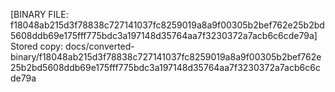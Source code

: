 [BINARY FILE: f18048ab215d3f78838c727141037fc8259019a8a9f00305b2bef762e25b2bd5608ddb69e175fff775bdc3a197148d35764aa7f3230372a7acb6c6cde79a]
Stored copy: docs/converted-binary/f18048ab215d3f78838c727141037fc8259019a8a9f00305b2bef762e25b2bd5608ddb69e175fff775bdc3a197148d35764aa7f3230372a7acb6c6cde79a
